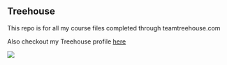 ## Treehouse

This repo is for all my course files completed through teamtreehouse.com

Also checkout my Treehouse profile [here](https://google.com)

![](http://northview.org/wp-content/uploads/2015/06/treehouse212.jpg)
